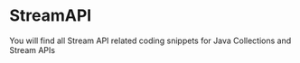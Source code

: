 # StreamAPI
You will find all Stream API related coding snippets for Java Collections and Stream APIs
